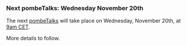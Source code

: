 ### Next pombeTalks: Wednesday November 20th
<!-- pombase_flags: frontpage -->
<!-- newsfeed_thumbnail: PombeTalks32px.png -->

The next [pombeTalks](https://evonuclab.org/pombetalks) will take
place on Wednesday, November 20th, at [9am
CET](https://everytimezone.com/s/4009cf69?t=66ea1800,1a4).

More details to follow.
